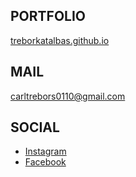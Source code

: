 ## PORTFOLIO

[treborkatalbas.github.io](https://trebor-katalbas.github.io/treborkatalbas/)

## MAIL

[carltrebors0110@gmail.com](mailto:carltrebors0110@gmail.com)  

## SOCIAL

- [Instagram](https://www.instagram.com/trebor.katalbas)
- [Facebook](https://www.facebook.com/TreboRobert.8)  
